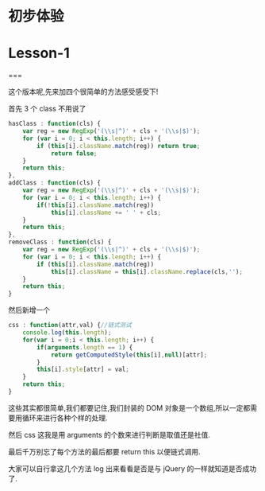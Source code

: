 # 初步体验

# Lesson-1

===

这个版本呢,先来加四个很简单的方法感受感受下!

首先 3 个 class 不用说了

```js
hasClass : function(cls) {
    var reg = new RegExp('(\\s|^)' + cls + '(\\s|$)');
    for (var i = 0; i < this.length; i++) {
        if (this[i].className.match(reg)) return true;
            return false;
    }
    return this;
},
addClass : function(cls) {
    var reg = new RegExp('(\\s|^)' + cls + '(\\s|$)');
    for (var i = 0; i < this.length; i++) {
        if(!this[i].className.match(reg))
            this[i].className += ' ' + cls;
    }
    return this;
},
removeClass : function(cls) {
    var reg = new RegExp('(\\s|^)' + cls + '(\\s|$)');
    for (var i = 0; i < this.length; i++) {
        if (this[i].className.match(reg))
            this[i].className = this[i].className.replace(cls,'');
    }
    return this;
} 
```

然后新增一个

```js
css : function(attr,val) {//链式测试
    console.log(this.length);
    for(var i = 0;i < this.length; i++) {
        if(arguments.length == 1) {
            return getComputedStyle(this[i],null)[attr];
        }
        this[i].style[attr] = val;
    }
    return this;
} 
```

这些其实都很简单,我们都要记住,我们封装的 DOM 对象是一个数组,所以一定都需要用循环来进行各种个样的处理.

然后 css 这我是用 arguments 的个数来进行判断是取值还是社值.

最后千万别忘了每个方法的最后都要 return this 以便链式调用.

大家可以自行拿这几个方法 log 出来看看是否是与 jQuery 的一样就知道是否成功了.